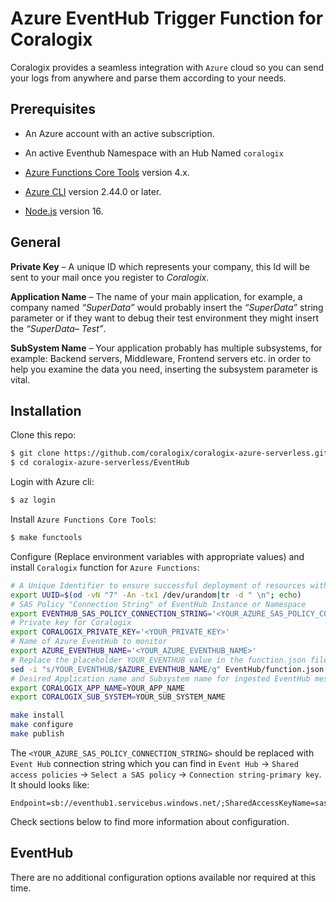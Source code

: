 # Azure EventHub Trigger Function for Coralogix

Coralogix provides a seamless integration with ``Azure`` cloud so you can send your logs from anywhere and parse them according to your needs.

## Prerequisites

* An Azure account with an active subscription.

* An active Eventhub Namespace with an Hub Named ``coralogix``

* [Azure Functions Core Tools](https://docs.microsoft.com/en-us/azure/azure-functions/functions-run-local#v2) version 4.x.

* [Azure CLI](https://docs.microsoft.com/en-us/cli/azure/install-azure-cli) version 2.44.0 or later.

* [Node.js](https://nodejs.org/) version 16.

## General

**Private Key** – A unique ID which represents your company, this Id will be sent to your mail once you register to *Coralogix*.

**Application Name** – The name of your main application, for example, a company named *“SuperData”* would probably insert the *“SuperData”* string parameter or if they want to debug their test environment they might insert the *“SuperData– Test”*.

**SubSystem Name** – Your application probably has multiple subsystems, for example: Backend servers, Middleware, Frontend servers etc. in order to help you examine the data you need, inserting the subsystem parameter is vital.

## Installation

Clone this repo:

```bash
$ git clone https://github.com/coralogix/coralogix-azure-serverless.git
$ cd coralogix-azure-serverless/EventHub
```

Login with Azure cli:

```bash
$ az login
```

Install ``Azure Functions Core Tools``:

```bash
$ make functools
```

Configure (Replace environment variables with appropriate values) and install ``Coralogix`` function for ``Azure Functions``:

```bash
# A Unique Identifier to ensure successful deployment of resources with universally unique requirements
export UUID=$(od -vN "7" -An -tx1 /dev/urandom|tr -d " \n"; echo)
# SAS Policy "Connection String" of EventHub Instance or Namespace
export EVENTHUB_SAS_POLICY_CONNECTION_STRING='<YOUR_AZURE_SAS_POLICY_CONNECTION_STRING>'
# Private key for Coralogix
export CORALOGIX_PRIVATE_KEY='<YOUR_PRIVATE_KEY>'
# Name of Azure EventHub to monitor
export AZURE_EVENTHUB_NAME='<YOUR_AZURE_EVENTHUB_NAME>'
# Replace the placeholder YOUR_EVENTHUB value in the function.json file
sed -i "s/YOUR_EVENTHUB/$AZURE_EVENTHUB_NAME/g" EventHub/function.json
# Desired Application name and Subsystem name for ingested EventHub messages
export CORALOGIX_APP_NAME=YOUR_APP_NAME
export CORALOGIX_SUB_SYSTEM=YOUR_SUB_SYSTEM_NAME

make install
make configure
make publish
```

The ``<YOUR_AZURE_SAS_POLICY_CONNECTION_STRING>`` should be replaced with ``Event Hub`` connection string which you can find in ``Event Hub`` -> ``Shared access policies`` -> ``Select a SAS policy`` -> ``Connection string-primary key``.
It should looks like:

```
Endpoint=sb://eventhub1.servicebus.windows.net/;SharedAccessKeyName=sas1;SharedAccessKey=TBAfq6...QLwrdeFFE=
```

Check sections below to find more information about configuration.

## EventHub

There are no additional configuration options available nor required at this time.
